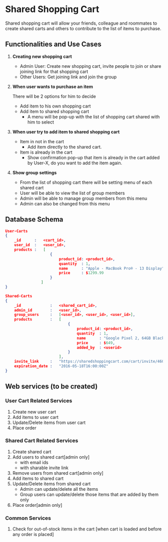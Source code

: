 # Shared Shopping Cart

Shared shopping cart will allow your friends, colleague and roommates to create shared carts and others to contribute to the list of items to purchase.

## Functionalities and Use Cases ##

1. **Creating new shopping cart**

    * Admin User: Create new shopping cart, invite people to join or share joining link for that shopping cart
    * Other Users: Get joining link and join the group

2. **When user wants to purchase an item**
    
    There will be 2 options for him to decide

    * Add item to his own shopping cart
    * Add item to shared shopping cart
        * A menu will be pop-up with the list of shopping cart shared with him to select

3. **When user try to add item to shared shopping cart**

    * Item in not in the cart
        * Add item directly to the shared cart.
    * Item is already in the cart
        * Show confirmation pop-up that item is already in the cart added by User-X, do you want to add the item again.

4. **Show group settings**

    * From the list of shopping cart there will be setting menu of each shared cart
    * User will be able to view the list of group members
    * Admin will be able to manage group members from this menu
    * Admin can also be changed from this menu



## Database Schema ##

```json
User-Carts
{
    _id      :   <cart_id>,
    user_id  :   <user_id>,
    products :   [ 
                    { 
                        product_id: <product_id>,
                        quantity  : 1,
                        name      : "Apple - MacBook Pro® - 13 Display",
                        price     : $1299.99
                    }
                ]
}
```
```json
Shared-Carts
{
    _id             :   <shared_cart_id>,
    admin_id        :   <user_id>,
    group_users     :   [<user_id>, <user_id>, <user_id>],
    products        :   [ 
                            { 
                                product_id: <product_id>,
                                quantity  : 1,
                                name      : "Google Pixel 2, 64GB Black",
                                price     : $649,
                                added_by  : <userid>
                            }
                        ],
    invite_link     :   "https://sharedshoppingcart.com/cart/invite/460cab6e-a813-11e7-9f32-60f81dc1f3c0",
    expiration_date :   "2016-05-18T16:00:00Z"
}
```

## Web services (to be created) ##

### User Cart Related Services ###

1. Create new user cart
2. Add items to user cart
3. Update/Delete items from user cart
4. Place order

### Shared Cart Related Services ###

1. Create shared cart
2. Add users to shared cart[admin only]
    * with email ids
    * with sharable invite link
3. Remove users from shared cart[admin only]
4. Add items to shared cart
5. Update/Delete items from shared cart
    * Admin can update/delete all the items
    * Group users can update/delete those items that are added by them only
6. Place order[admin only]

### Common Services ###

1. Check for out-of-stock items in the cart [when cart is loaded and before any order is placed]

